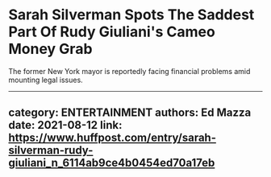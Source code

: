 # Sarah Silverman Spots The Saddest Part Of Rudy Giuliani's Cameo Money Grab

The former New York mayor is reportedly facing financial problems amid mounting legal issues.

---
category: ENTERTAINMENT
authors: Ed Mazza
date: 2021-08-12
link: https://www.huffpost.com/entry/sarah-silverman-rudy-giuliani_n_6114ab9ce4b0454ed70a17eb
---
